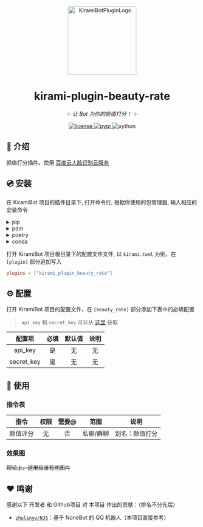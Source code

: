 <div align="center">
  <a href="#"><img src="https://kiramibot.dev/img/logo.svg" width="180" height="180" alt="KiramiBotPluginLogo"></a>
</div>

<div align="center">

# kirami-plugin-beauty-rate

_✨ 让 Bot 为你的颜值打分！ ✨_


<a href="./LICENSE">
    <img src="https://img.shields.io/github/license/KomoriDev/kirami-plugin-beauty-rate.svg" alt="license">
</a>
<a href="https://pypi.python.org/pypi/kirami-plugin-beauty-rate">
    <img src="https://img.shields.io/pypi/v/kirami-plugin-beauty-rate.svg" alt="pypi">
</a>
<img src="https://img.shields.io/badge/python-3.10+-blue.svg" alt="python">

</div>

## 📖 介绍

颜值打分插件。使用 [百度云人脸识别云服务](https://cloud.baidu.com/product/face)

## 💿 安装

在 KiramiBot 项目的插件目录下, 打开命令行, 根据你使用的包管理器, 输入相应的安装命令

<details>
<summary>pip</summary>
  
```bash
pip install kirami-plugin-beauty-rate
```

</details>
<details>
<summary>pdm</summary>

```bash
pdm add kirami-plugin-beauty-rate
```

</details>
<details>
<summary>poetry</summary>

```bash
poetry add kirami-plugin-beauty-rate
```

</details>
<details>
<summary>conda</summary>

```bash
conda install kirami-plugin-beauty-rate
```

</details>

打开 KiramiBot 项目根目录下的配置文件文件, 以 `kirami.toml` 为例，在 `[plugin]` 部分追加写入

```toml
plugins = ["kirami_plugin_beauty_rate"]
```

## ⚙️ 配置

打开 KiramiBot 项目的配置文件，在 `[beauty_rate]` 部分添加下表中的必填配置

> `api_key` 和 `secret_key` 可以从 [这里](https://cloud.baidu.com/product/face) 获取

| 配置项 | 必填 | 默认值 | 说明 |
|:-----:|:----:|:----:|:----:|
| api_key | 是 | 无 | 无 |
| secret_key | 是 | 无 | 无 |

## 🎉 使用

### 指令表

| 指令 | 权限 | 需要@ | 范围 | 说明 |
|:-----:|:----:|:----:|:----:|:----:|
| 颜值评分 | 无 | 否 | 私聊/群聊 | 别名：颜值打分 |

### 效果图

~~理论上，这里应该有些图片~~

## ❤️ 鸣谢

感谢以下 开发者 和 Github项目 对 本项目 作出的贡献：（排名不分先后）

* [`zhulinyv/NJS`](https://github.com/zhulinyv/NJS)：基于 NoneBot 的 QQ 机器人（本项目直接参考）

